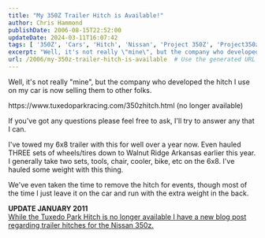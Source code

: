 ```yaml
---
title: "My 350Z Trailer Hitch is Available!"
author: Chris Hammond
publishDate: 2006-08-15T22:52:00
updateDate: 2024-03-11T16:07:42
tags: [ '350Z', 'Cars', 'Hitch', 'Nissan', 'Project 350Z', 'Project350z', 'Project350zcom', 'SCCA', 'Trailer' ]
excerpt: "Well, it's not really \"mine\", but the company who developed the hitch I use on my car is now selling them to other folks. https://www.tuxedoparkracing.com/350zhitch.html  If you've got any questions please feel free to ask, I'll try to answer any that I can. I've towed my 6x8 trailer with this for well over a year now. Even hauled THREE sets of wheels/tires down to Walnut Ridge Arkansas earlier this year. I generally take two sets, tools, chair, cooler, bike, etc on the 6x8. I've hauled some weight with this thing. We've even taken the time to remove the hitch for events, though most of the time I just leave it on the car and run with the extra weight in the back. posted from..."
url: /2006/my-350z-trailer-hitch-is-available  # Use the generated URL with year
---
```

<p>Well, it's not really "mine", but the company who developed the hitch I use on my car is now selling them to other folks.</p> <p>https://www.tuxedoparkracing.com/350zhitch.html&nbsp;(no longer available)</p> <p>If you've got any questions please feel free to ask, I'll try to answer any that I can.</p> <p>I've towed my 6x8 trailer with this for well over a year now. Even hauled THREE sets of wheels/tires down to Walnut Ridge Arkansas earlier this year. I generally take two sets, tools, chair, cooler, bike, etc on the 6x8. I've hauled some weight with this thing.</p> <p>We've even taken the time to remove the hitch for events, though most of the time I just leave it on the car and run with the extra weight in the back.</p> <strong>UPDATE JANUARY 2011</strong><br /> <a href="https://www.project350z.com/Articles/itemId/490/350z-Trailer-Hitch-Take-2.aspx">While the Tuxedo Park Hitch is no longer available I have a new blog post regarding trailer hitches for the Nissan 350z.</a>
